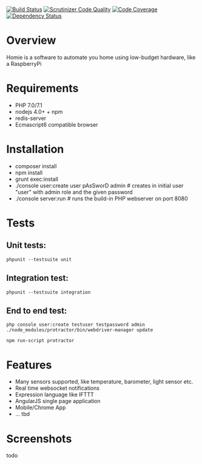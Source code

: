 [![Build Status](https://travis-ci.org/brainexe/homie.png?branch=master)](https://travis-ci.org/brainexe/homie)
[![Scrutinizer Code Quality](https://scrutinizer-ci.com/g/brainexe/homie/badges/quality-score.png?b=master)](https://scrutinizer-ci.com/g/brainexe/homie/?branch=master)
[![Code Coverage](https://scrutinizer-ci.com/g/brainexe/homie/badges/coverage.png?b=master)](https://scrutinizer-ci.com/g/brainexe/homie/?branch=master)
[![Dependency Status](https://www.versioneye.com/user/projects/5669f01243cfea003100019c/badge.svg?style=flat)](https://www.versioneye.com/user/projects/5669f01243cfea003100019c)

# Overview
Homie is a software to automate you home using low-budget hardware, like a RaspberryPi

# Requirements
 - PHP 7.0/7.1
 - nodejs 4.0+ + npm
 - redis-server
 - Ecmascript6 compatible browser

# Installation
  - composer install
  - npm install
  - grunt exec:install
  - ./console user:create user pAsSworD admin # creates in initial user "user" with admin role and the given password
  - ./console server:run # runs the build-in PHP webserver on port 8080

# Tests
## Unit tests:
```
phpunit --testsuite unit 
```

## Integration test:
```
phpunit --testsuite integration
```

## End to end test:
```
php console user:create testuser testpassword admin
./node_modules/protractor/bin/webdriver-manager update

npm run-script protractor
```

# Features
- Many sensors supported, like temperature, barometer, light sensor etc.
- Real time websocket notifications
- Expression language like IFTTT
- AngularJS single page application
- Mobile/Chrome App
- ... tbd

# Screenshots
todo


